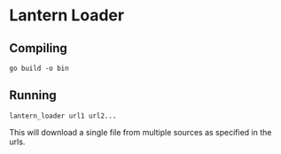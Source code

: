 # Lantern Loader

## Compiling
`go build -o bin`

## Running

`lantern_loader url1 url2...`

This will download a single file from multiple sources as specified in the urls. 

